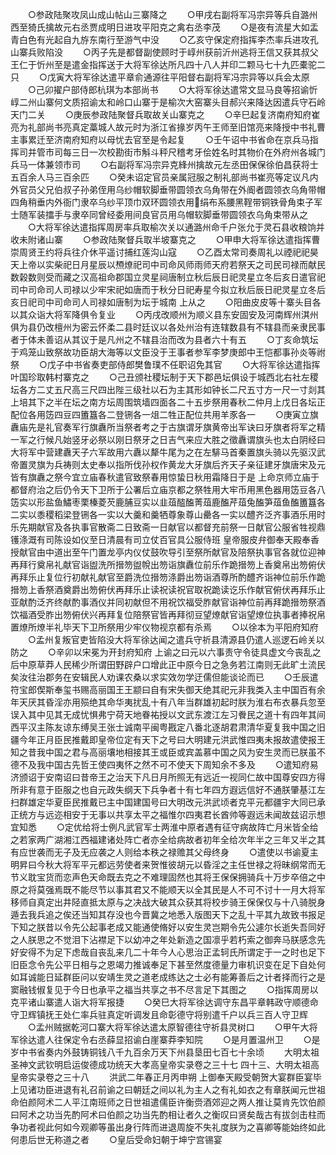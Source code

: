 <!-- { "loadSidebar": true } -->
　　○参政陆聚攻凤山成山帖山三寨降之
　　○甲戌右副将军冯宗异等兵自潞州西至猗氏擒故元右丞贾成明日进攻平阳克之禽右丞李茂
　　○是夜有流星大如盂青白色有光起自九斿东南行至游气中没
　　○乙亥守保定府指挥李杰率兵进攻孔山寨兵败陷没
　　○丙子先是都督副使顾时于崞州获前沂州逃将王信又获其叔父王仁于忻州至是遣金指挥送于大将军徐达所凡四十八人并印二颗马七十九匹橐驼二只
　　○戊寅大将军徐达遣平章俞通源往平阳督右副将军冯宗异等以兵会太原
　　○己卯擢户部侍郎杭琪为本部尚书
　　○大将军徐达遣常文显马良等招谕忻崞二州山寨何文质招谕太和岭口山寨于是榆次大窑寨头目郝兴来降达因遣兵守石岭天门二关
　　○庚辰参政陆聚督兵取故关山寨克之
　　○辛巳起复济南府知府崔亮为礼部尚书亮真定藁城人故元时为浙江省掾岁丙午王师至旧馆亮来降授中书礼曹主事累迁至济南府知府以母忧去官至是令起复
　　○壬午诏中书省命在京兵马指挥司并管市司每三日一次校勘街市斛斗秤尺稽考牙侩姓名时其物价在外府州各城门兵马一体兼领市司
　　○右副将军冯宗异克綘州擒故元左丞田保保徐伯昌获将士五百余人马三百余匹
　　○癸未诏定官员亲属冠服之制礼部尚书崔亮等定议凡内外官员父兄伯叔子孙弟侄用乌纱帽软脚垂带圆领衣乌角带在外阍者圆领衣乌角带帽四角稍垂内外衙门隶卒乌纱平顶巾双环圆领衣用绢布系腰黑鞓带铜铁骨角束子军士随军装擂手与隶卒同曾经委用间良官员用乌帽软脚垂带圆领衣乌角束带从之
　　○大将军徐达遣指挥周房率兵取榆次关以通潞州命千户张允于灵石县收粮饷并收未附诸山寨
　　○参政陆聚督兵取半坡寨克之
　　○甲申大将军徐达遣指挥曹崇周贤王约将兵往介休平遥讨捕红莲沟山寇
　　○乙酉太常司奏周礼以禋祀祀昊天上帝以实柴祀日月星辰以槱燎祀司中司命风师雨师天府若祭天之司民司禄而献民数榖数则受而藏之汉高祖命郡国立灵星祠唐制立秋后辰日祀灵星立冬后亥日遣官祀司中司命司人司禄以少牢宋祀如唐而于秋分日祀寿星今拟立秋后辰日祀灵星立冬后亥日祀司中司命司人司禄如唐制为坛于城南  上从之
　　○阳曲皮皮等十寨头目各以其众诣大将军降俱令复业
　　○丙戌改顺州为顺义县东安固安及河南辉州淇州俱为县仍改檀州为密云怀柔二县时廷议以各处州治有连辖数县有不辖县而亲隶民事者于体未善诏从其议于是凡州之不辖县治而改为县者六十有五
　　○丁亥命筑坛于鸡笼山致祭故功臣胡大海等以文臣没于王事者参军李梦庚郎中王恺都事孙炎等祔祭
　　○戊子中书省奏吏部侍郎樊鲁璞不任职诏免其官
　　○大将军徐达遣指挥叶国珍取韩村寨克之
　　○己丑颁社稷坛制于天下郡邑坛俱设于城西北右社左稷坛各方二丈五尺高三尺四出陛三级社以石为主其形如钟长二尺五寸方一尺一寸剡其上培其下之半在坛之南方坛周围筑墙四面各二十五步祭用春秋二仲月上戊日各坛正配位各用笾四豆四簠簋各二登铏各一俎二牲正配位共用羊豕各一
　　○庚寅立旗纛庙先是礼官奏军行旗纛所当祭者考之于古旗谓牙旗黄帝出军诀曰牙旗者将军之精一军之行候凡始竖牙必祭以刚日祭牙之日吉气来应大胜之徵纛谓旗头也太白阴经曰大将军中营建纛天子六军故用六纛以犛牛尾为之在左騑马首秦置旗头骑以先驱汉武帝置灵旗为兵祷则太史奉以指所伐孙权作黄龙大牙旗后齐天子亲征建牙旗唐宋及元皆有旗纛之祭今宜立庙春秋遣官致祭春用惊蛰日秋用霜降日于是  上命京师立庙于都督府治之后仍令天下卫所于公署后立庙京都之祭牲用大牢币用黑色器用笾豆各八笾实以形盐鱼鱐枣栗榛菱芡鹿脯豆实以韭葅醓醢菁葅鹿醢芹葅兔醢笋葅鱼醢簠簋各二实以黍稷稻梁登铏各一实以大羹和羹牺尊象尊山罍各一实以醴齐泛齐事酒乐用时乐先期献官及各执事官散斋二日致斋一日献官以都督充前祭一日献官公服省牲视鼎镬涤溉有司陈设如仪至日清晨有司立仗百官具公服侍班  皇帝服皮弁御奉天殿奉香授献官由中道出至午门置龙亭内仪仗鼓吹导引至祭所献官及陪祭执事官各就位迎神再拜行奠帛礼献官诣盥洗所搢笏盥帨出笏诣旗纛位前乐作跪搢笏上香奠帛出笏俯伏再拜乐止复位行初献礼献官至爵洗位搢笏涤爵出笏诣酒尊所酌醴齐诣神位前乐作跪搢笏上香祭酒奠爵出笏俯伏再拜乐止读祝读祝官取祝跪读讫乐作献官俯伏再拜乐止亚献酌泛齐终献酌事酒仪并同初献但不用祝饮福受胙献官诣神位前再拜跪搢笏祭酒饮福酒受胙出笏俯伏兴再拜复位陪祭官皆再拜彻豆望燎献官诣望燎位执事者捧祝帛置燎所燎半礼毕天下卫所祭用少牢仪物视京都有杀焉
　　○以徐本为平阳府知府
　　○孟州复叛官吏皆陷没大将军徐达闻之遣兵守祈县清源县仍遣人巡逻石岭关以防之
　　○辛卯以宋冕为开封府知府  上谕之曰元以六事责守令徒具虚文今丧乱之后中原草莽人民稀少所谓田野辟户口增此正中原今日之急务若江南则无此旷土流民矣汝往治郡务在安辑民人劝课农桑以求实效勿学迂儒但能谈论而已
　　○壬辰遣符宝郎偰斯奉玺书赐高丽国王王颛曰自有宋失御天绝其祀元非我类入主中国百有余年天厌其昏淫亦用殒绝其命华夷扰乱十有八年当群雄初起时朕为淮右布衣暴兵忽至误入其中见其无成忧惧弗宁荷天地眷祐授以文武东渡江左习餋民之道十有四年其间西平汉主陈友谅东缚吴王张士诚南平闽粤戡定八番北逐胡君肃清华夏复我中国之旧疆今年正月臣民推戴即皇帝位定有天下之号曰大明建元洪武惟四夷未报故遣使报王知之昔我中国之君与高丽壤地相接其王或臣或宾盖慕中国之风为安生灵而已朕虽不德不及我中国古先哲王使四夷怀之然不可不使天下周知余不多及
　　○遣知府易济颁诏于安南诏曰昔帝王之治天下凡日月所照无有远近一视同仁故中国尊安四方得所非有意于臣服之也自元政失纲天下兵争者十有七年四方遐远信好不通朕肇基江左扫群雄定华夏臣民推戴已主中国建国号曰大明改元洪武顷者克平元都疆宇大同已承正统方与远迩相安于无事以共享太平之福惟尔四夷君长酋帅等遐远未闻故兹诏示想宜知悉
　　○定优给将士例凡武官军士两淮中原者遇有征守病故阵亡月米皆全给之若家两广湖湘江西福建诸处阵亡者亦全给病故者初年全给次年半之三年又半之其有应世袭而无子及无应袭之人则给本秩之禄赡其父母终身
　　○遣使以书谕夏主明昇曰今秋大将军平元都远劳使者来贺惟彼胡元以昏淫之主任世禄之将昧纲常而无节义耽宝货而恋声色天命既去克之不难理固然也其将王保保拥骑兵十万步卒倍之中原之将莫强焉既不能尽节以事其君又不能顺天以全其民是人不可不讨十一月大将军移师自真定出井陉直抵太原与之决战大破其众获其将校步骑王保保仅与十八骑脱身遁去我兵追之俟还当知其存没也今晋冀之地悉入版图天下之乱十平其九故致书报足下知之朕昔以令先公起事老成又能通使脩好以安生灵岂期令先公遽尔长逝失吾同好之人朕思之不觉泪下沾襟足下以幼冲之年处新造之国凛乎若朽索之御奔马朕感念先好安得不为足下虑哉自丧乱来几二十年今人心思治正孟轲氏所谓定于一之时也足下旧臣念令先公平日相与之恩竭力推诚奉足下甚至然度德量力审机识变在足下自处何如耳诚能日延群臣问以安靖生灵之道老成练达之士必有能筹善后之计者择而行之是窦融钱俶复见于今日也承平之福当共享之书不尽言足下其图之
　　○指挥周房以克平诸山寨遣人诣大将军报捷
　　○癸巳大将军徐达调守东昌平章韩政守顺德命守卫辉镇抚王处仁率兵驻真定听调发且命彰德守将别遣千户以兵三百人守卫辉
　　○孟州贼据乾河口寨大将军徐达遣太原智德往守祈县灵树口
　　○甲午大将军徐达遣人往保定令右丞薛显招谕白崖寨莽李知院
　　○是月置温州卫
　　○是岁中书省奏内外鼓铸铜钱八千九百余万天下州县垦田七百七十余顷
　　大明太祖圣神文武钦明启运俊德成功统天大孝高皇帝实录卷之三十七
四十三、大明太祖高皇帝实录卷之三十八
　　洪武二年春正月丙申朔  上御奉天殿受朝贺大宴群臣宴毕  上见诸功臣进退有礼召前谕之曰朝廷之间以礼为主人之有礼如衣之有章朕闻元世祖命伯颜阿术二人平江南班师之日世祖遣儒臣许衡赍酒郊迎之两人推让莫肯先饮伯颜曰阿术之功当先酌阿术曰伯颜之功当先酌相让者久之衡叹曰贤矣哉古有拔剑击柱而争功者视此何如今观卿等虽出身行阵而进退周旋不失礼度朕为之喜卿等能始终如此何患后世无称道之者
　　○皇后受命妇朝于坤宁宫锡宴
